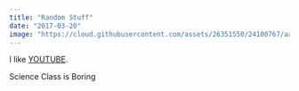 ```yaml
---
title: "Random Stuff"
date: "2017-03-20"
image: "https://cloud.githubusercontent.com/assets/26351550/24100767/aa277264-0d43-11e7-9dad-759c8391e76d.png"
---
```


I like [YOUTUBE](https://youtube.com). 

<!--more-->

Science Class is Boring
